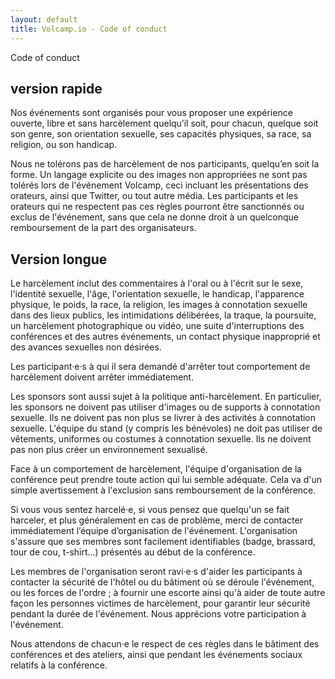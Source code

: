 ```yaml
---
layout: default
title: Volcamp.io - Code of conduct
---
```

<section class="section-speaker section">
    <div class="container">
        <div class="row section-heading">
            <div class="col-lg-8">
                <div class="heading"><span class="stroke-text">Code of conduct</span>
                    <div class="pl-90">
                        <h2>version rapide</h2>
                    </div>
                </div>
            </div>
        </div>
        <div class="row">
            <div class="col-lg-12">
                <p>
                Nos événements sont organisés pour vous proposer une expérience ouverte, libre et sans harcèlement quelqu’il soit, pour chacun, quelque soit son genre, son orientation sexuelle, ses capacités physiques, sa race, sa religion, ou son handicap.
                </p>
                <p>
                Nous ne tolérons pas de harcèlement de nos participants, quelqu’en soit la forme. Un langage explicite ou des images non appropriées ne sont pas tolérés lors de l'événement Volcamp, ceci incluant les présentations des orateurs, ainsi que Twitter, ou tout autre média. Les participants et les orateurs qui ne respectent pas ces règles pourront être sanctionnés ou exclus de l'événement, sans que cela ne donne droit à un quelconque remboursement de la part des organisateurs.
                </p>
            </div>
        </div>
    </div>
</section>
<section class="section-speaker section">
    <div class="container">
        <div class="row section-heading">
            <div class="col-lg-8">
                <div class="heading">
                    <div class="pl-90">
                        <h2>Version longue</h2>
                    </div>
                </div>
            </div>
        </div>
        <div class="row">
            <div class="col-lg-12">
                <p>
                Le harcèlement inclut des commentaires à l'oral ou à l'écrit sur le sexe, l'identité sexuelle, l'âge, l'orientation sexuelle, le handicap, l'apparence physique, le poids, la race, la religion, les images à connotation sexuelle dans des lieux publics, les intimidations délibérées, la traque, la poursuite, un harcèlement photographique ou vidéo, une suite d'interruptions des conférences et des autres événements, un contact physique inapproprié et des avances sexuelles non désirées.
                </p>
                <p>
                Les participant‧e‧s à qui il sera demandé d'arrêter tout comportement de harcèlement doivent arrêter immédiatement.
                </p>
                <p>
                Les sponsors sont aussi sujet à la politique anti-harcèlement. En particulier, les sponsors ne doivent pas utiliser d'images ou de supports à connotation sexuelle. Ils ne doivent pas non plus se livrer à des activités à connotation sexuelle. L'équipe du stand (y compris les bénévoles) ne doit pas utiliser de vêtements, uniformes ou costumes à connotation sexuelle. Ils ne doivent pas non plus créer un environnement sexualisé.
                </p>
                <p>
                Face à un comportement de harcèlement, l'équipe d'organisation de la conférence peut prendre toute action qui lui semble adéquate. Cela va d'un simple avertissement à l'exclusion sans remboursement de la conférence.
                </p>
                <p>
                Si vous vous sentez harcelé‧e, si vous pensez que quelqu'un se fait harceler, et plus généralement en cas de problème, merci de contacter immédiatement l’équipe d’organisation de l'événement. L'organisation s'assure que ses membres sont facilement identifiables (badge, brassard, tour de cou, t-shirt…) présentés au début de la conférence.
                </p>
                <p>
                Les membres de l'organisation seront ravi‧e‧s d'aider les participants à contacter la sécurité de l'hôtel ou du bâtiment où se déroule l'événement, ou les forces de l'ordre ; à fournir une escorte ainsi qu'à aider de toute autre façon les personnes victimes de harcèlement, pour garantir leur sécurité pendant la durée de l'événement. Nous apprécions votre participation à l'événement.
                </p>
                <p>
                Nous attendons de chacun‧e le respect de ces règles dans le bâtiment des conférences et des ateliers, ainsi que pendant les événements sociaux relatifs à la conférence. 
                </p>
            </div>
        </div>
    </div>
</section>